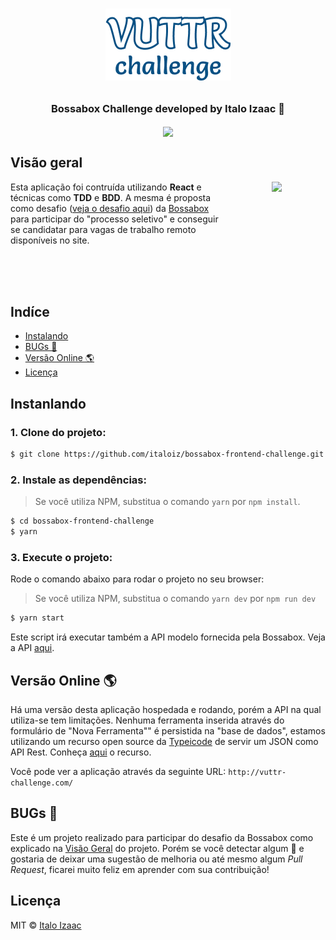<h1 align="center">

![](assets/vuttr-challenge.png)

</h1>

<h3 align="center">
  Bossabox Challenge developed by Italo Izaac 🤘
</h3>

<div align="center">

<img src="assets/screenshot.gif" align="center">

</div>

## Visão geral

<img src="https://media.giphy.com/media/nXxOjZrbnbRxS/giphy.gif" align="right" hspace="70" height="200">

Esta aplicação foi contruída utilizando **React** e técnicas como **TDD** e **BDD**. A mesma é proposta como desafio ([veja o desafio aqui](https://www.notion.so/Front-end-c12adcdbe7a1425dbfbcd5a397b4ff10)) da [Bossabox](https://bossabox.com) para participar do "processo seletivo" e conseguir se candidatar para vagas de trabalho remoto disponíveis no site.

<br /><br /><br />

## Indíce

- [Instalando](#instalando)
- [BUGs 🐛](#bugs-)
- [Versão Online 🌎](#versão-online-)
- [Licença](#licença)

## Instanlando

### 1. Clone do projeto:

```bash
$ git clone https://github.com/italoiz/bossabox-frontend-challenge.git
```

### 2. Instale as dependências:

> Se você utiliza NPM, substitua o comando `yarn` por `npm install`.

```bash
$ cd bossabox-frontend-challenge
$ yarn
```

### 3. Execute o projeto:

Rode o comando abaixo para rodar o projeto no seu browser:

> Se você utiliza NPM, substitua o comando `yarn dev` por `npm run dev`

```bash
$ yarn start
```

Este script irá executar também a API modelo fornecida pela Bossabox. Veja a API
[aqui](https://gitlab.com/bossabox/challenge-fake-api/tree/master).

## Versão Online 🌎

Há uma versão desta aplicação hospedada e rodando, porém a API na qual utiliza-se
tem limitações. Nenhuma ferramenta inserida através do formulário de "Nova Ferramenta""
é persistida na "base de dados", estamos utilizando um recurso open source da [Typeicode](https://github.com/typicode)
de servir um JSON como API Rest. Conheça [aqui](https://my-json-server.typicode.com/) o recurso.

Você pode ver a aplicação através da seguinte URL: `http://vuttr-challenge.com/`

## BUGs 🐛

Este é um projeto realizado para participar do desafio da Bossabox como explicado na [Visão Geral](#visao-geral) do projeto. Porém se você detectar algum 🐛 e gostaria de deixar uma sugestão de melhoria ou até mesmo algum _Pull Request_, ficarei muito feliz em aprender com sua contribuição!

## Licença

MIT © [Italo Izaac](https://italoiz.github.io)
